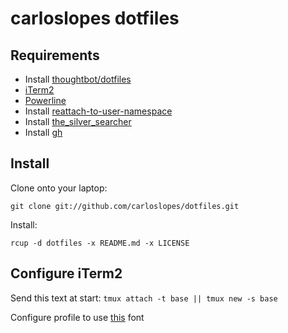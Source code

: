 carloslopes dotfiles
====================

Requirements
------------

* Install [thoughtbot/dotfiles](https://github.com/thoughtbot/dotfiles)
* [iTerm2](http://www.iterm2.com/#/section/home) 
* [Powerline](https://powerline.readthedocs.org/en/latest/index.html)
* Install [reattach-to-user-namespace](http://robots.thoughtbot.com/how-to-copy-and-paste-with-tmux-on-mac-os-x)
* Install [the_silver_searcher](http://robots.thoughtbot.com/faster-grepping-in-vim)
* Install [gh](http://owenou.com/gh/)

Install
-------

Clone onto your laptop:
```
git clone git://github.com/carloslopes/dotfiles.git
```

Install:
```
rcup -d dotfiles -x README.md -x LICENSE
```

Configure iTerm2
----------------

Send this text at start: `tmux attach -t base || tmux new -s base`

Configure profile to use [this](https://github.com/Lokaltog/powerline-fonts/pull/16) font
